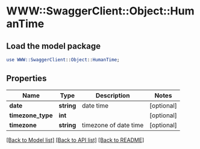 # WWW::SwaggerClient::Object::HumanTime

## Load the model package
```perl
use WWW::SwaggerClient::Object::HumanTime;
```

## Properties
Name | Type | Description | Notes
------------ | ------------- | ------------- | -------------
**date** | **string** | date time | [optional] 
**timezone_type** | **int** |  | [optional] 
**timezone** | **string** | timezone of date time | [optional] 

[[Back to Model list]](../README.md#documentation-for-models) [[Back to API list]](../README.md#documentation-for-api-endpoints) [[Back to README]](../README.md)


